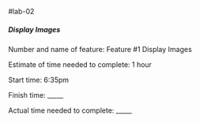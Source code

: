 #lab-02

##### Display Images
Number and name of feature: Feature #1 Display Images

Estimate of time needed to complete: 1 hour

Start time: 6:35pm

Finish time: _____

Actual time needed to complete: _____
